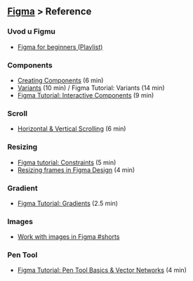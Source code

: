 ## [Figma](../) > Reference

### Uvod u Figmu
- [Figma for beginners (Playlist)](https://youtube.com/playlist?list=PLXDU_eVOJTx7QHLShNqIXL1Cgbxj7HlN4&si=Qpc9117LchNvAbiJ)

### Components
- [Creating Components](https://youtu.be/9xiRHz72du4?si=vevN_XxhXETMZnhP) (6 min)
- [Variants](https://youtu.be/AwnJyGV-3Zs?si=WL4tGqGYsMXD6eoe) (10 min) / Figma Tutorial: Variants (14 min)
- [Figma Tutorial: Interactive Components](https://youtu.be/ReNbXhaL3Xk?si=UxaPOaR5l7lh8ewR) (9 min)

### Scroll
- [Horizontal & Vertical Scrolling](https://youtu.be/wIPo7vxxchY?si=AK6-khtN3FWUCb0w) (6 min)

### Resizing
- [Figma tutorial: Constraints](https://youtu.be/LHY9cm_2zwU?si=GbSvsCCKFNyj5fAs) (5 min)
- [Resizing frames in Figma Design](https://youtu.be/PwcT8g4gNKs?si=G9Eby7x4MNZlE6uP) (4 min)

### Gradient
- [Figma Tutorial: Gradients](https://youtu.be/gUb303HQSGk?si=QeVC0tcXevy-6gfX) (2.5 min)

### Images
- [Work with images in Figma #shorts](https://youtube.com/shorts/2Bx7rW7O2_I?si=8ZxWIOFkmWMb3ies)

### Pen Tool
- [Figma Tutorial: Pen Tool Basics & Vector Networks](https://youtu.be/5x2uHUB_pzw?si=9MpfriXJdb0y7gXf) (4 min)